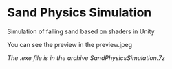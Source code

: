 # Sand Physics Simulation

Simulation of falling sand based on shaders in Unity

You can see the preview in the preview.jpeg

*The .exe file is in the archive SandPhysicsSimulation.7z*
